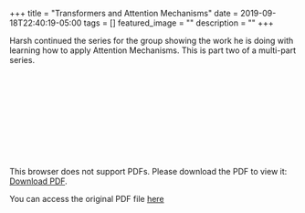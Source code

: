 +++
title =  "Transformers and Attention Mechanisms"
date = 2019-09-18T22:40:19-05:00
tags = []
featured_image = ""
description = ""
+++

Harsh continued the series for the group showing the work he is doing with learning how to apply Attention Mechanisms. This is part two of a multi-part series.

<!--more-->

<object data="https://github.com/HSV-AI/presentations/raw/master/2019/191809_Transformers_and_Attention_Mechanisms.pdf" type="application/pdf" width="100%" height="800px">
    <embed src="https://github.com/HSV-AI/presentations/raw/master/2019/191809_Transformers_and_Attention_Mechanisms.pdf">
        <p>This browser does not support PDFs. Please download the PDF to view it: <a href="https://github.com/HSV-AI/presentations/raw/master/2019/191809_Transformers_and_Attention_Mechanisms.pdf">Download PDF</a>.</p>
    </embed>
</object>

You can access the original PDF file [here](https://github.com/HSV-AI/presentations/raw/master/2019/191809_Transformers_and_Attention_Mechanisms.pdf)
